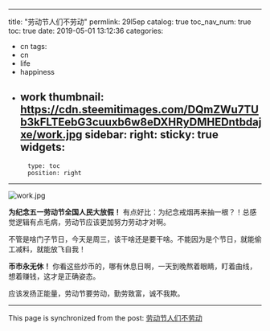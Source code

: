 
---
title: "劳动节人们不劳动"
permlink: 29l5ep
catalog: true
toc_nav_num: true
toc: true
date: 2019-05-01 13:12:36
categories:
- cn
tags:
- cn
- life
- happiness
- work
thumbnail: https://cdn.steemitimages.com/DQmZWu7TUb3kFLTEebG3cuuxb6w8eDXHRyDMHEDntbdajxe/work.jpg
sidebar:
    right:
        sticky: true
widgets:
    -
        type: toc
        position: right
---


![work.jpg](https://cdn.steemitimages.com/DQmZWu7TUb3kFLTEebG3cuuxb6w8eDXHRyDMHEDntbdajxe/work.jpg)

**为纪念五一劳动节全国人民大放假！** 有点好比：为纪念戒烟再来抽一根？！总感觉逻辑有点毛病，劳动节应该更加努力劳动才对啊。

不管是啥门子节日，今天是周三，该干啥还是要干啥。不能因为是个节日，就能偷工减料，就能放飞自我！

**币市永无休！** 你看这些炒币的，哪有休息日啊，一天到晚熬着眼睛，盯着曲线，想着赚钱，这才是正确姿态。

应该发扬正能量，劳动节要劳动，勤劳致富，诚不我欺。

- - -

This page is synchronized from the post: [劳动节人们不劳动](https://steemit.com/@lemooljiang/29l5ep)
